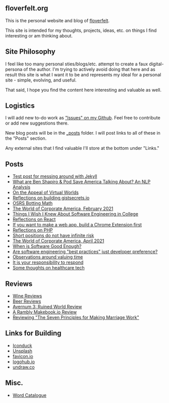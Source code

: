 ## floverfelt.org

This is the personal website and blog of [floverfelt](https://floverfelt.org).

This site is intended for my thoughts, projects, ideas, etc. on things I find interesting or am thinking about.

## Site Philosophy

I feel like too many personal sties/blogs/etc. attempt to create a faux digital-persona of the author. I'm trying to actively avoid doing that here and as result this site is what I want it to be and represents my ideal for a personal site - simple, evolving, and useful.

That said, I hope you find the content here interesting and valuable as well.

## Logistics

I will add new to-do work as ["Issues" on my Github](https://github.com/floverfelt/floverfelt.github.io/issues). Feel free to contribute or add new suggestions there.

New blog posts will be in the [\_posts](https://github.com/floverfelt/floverfelt.github.io/tree/master/_posts) folder. I will post links to all of these in the "Posts" section.

Any external sites that I find valuable I'll store at the bottom under "Links."

## Posts

* [Test post for messing around with Jekyll](https://floverfelt.org/posts/test-post-please-ignore)
* [What are Ben Shapiro & Pod Save America Talking About? An NLP Analysis](https://floverfelt.org/posts/podcast-nlp-analysis)
* [On the Appeal of Virtual Worlds](https://floverfelt.org/posts/virtual-worlds)
* [Reflections on building gistsecrets.io](https://floverfelt.org/posts/gist-secrets-reflections)
* [OSRS Botting Math](https://floverfelt.org/posts/osrs-botting-math)
* [The World of Corporate America, February 2021](https://floverfelt.org/posts/corporate-america-february2021)
* [Things I Wish I Knew About Software Engineering in College](https://floverfelt.org/posts/things-i-wish-i-knew-about-swe)
* [Reflections on React](https://floverfelt.org/posts/reflections-on-react)
* [If you want to make a web app, build a Chrome Extension first](https://floverfelt.org/posts/writing-a-chrome-extension)
* [Reflections on PHP](https://floverfelt.org/posts/php-reflections)
* [Short positions do not have infinite risk](https://floverfelt.org/posts/short-positions-infinite-risk)
* [The World of Corporate America, April 2021](https://floverfelt.org/posts/corporate-america-april2021)
* [When is Software Good Enough?](https://floverfelt.org/posts/software-good-enough)
* [Are software engineering "best practices" just developer preference?](https://floverfelt.org/posts/software-best-practices)
* [Observations around valuing time](https://floverfelt.org/posts/time-value)
* [It is your responsibility to respond](https://floverfelt.org/posts/it-is-your-responsibility-to-respond)
* [Some thoughts on healthcare tech](https://floverfelt.org/posts/some-thoughts-healthcare-tech)

## Reviews

* [Wine Reviews](https://floverfelt.org/posts/wine-reviews)
* [Beer Reviews](https://floverfelt.org/posts/beer-reviews)
* [Avernum 3: Ruined World Review](https://floverfelt.org/posts/avernum-3-review)
* [A Rambly Makebook.io Review](https://floverfelt.org/posts/makebook-review)
* [Reviewing "The Seven Principles for Making Marriage Work"](https://floverfelt.org/posts/seven-princip-marriage)

## Links for Building

* [Iconduck](https://iconduck.com/)
* [Unsplash](https://unsplash.com/)
* [favicon.io](https://favicon.io/)
* [logohub.io](https://logohub.io/)
* [undraw.co](https://undraw.co/)

## Misc.

* [Word Catalogue](https://floverfelt.org/posts/words)

